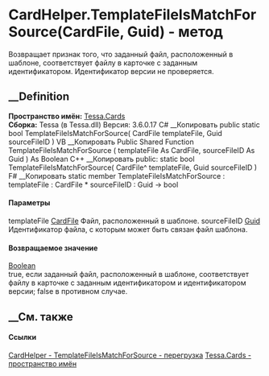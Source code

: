 # CardHelper.TemplateFileIsMatchForSource(CardFile, Guid) - метод
Возвращает признак того, что заданный файл, расположенный в шаблоне,
соответствует файлу в карточке с заданным идентификатором. Идентификатор
версии не проверяется.
## __Definition
 **Пространство имён:** [Tessa.Cards](N_Tessa_Cards.htm)  
 **Сборка:** Tessa (в Tessa.dll) Версия: 3.6.0.17
C# __Копировать
     public static bool TemplateFileIsMatchForSource(
    	CardFile templateFile,
    	Guid sourceFileID
    )
VB __Копировать
     Public Shared Function TemplateFileIsMatchForSource ( 
    	templateFile As CardFile,
    	sourceFileID As Guid
    ) As Boolean
C++ __Копировать
     public:
    static bool TemplateFileIsMatchForSource(
    	CardFile^ templateFile, 
    	Guid sourceFileID
    )
F# __Копировать
     static member TemplateFileIsMatchForSource : 
            templateFile : CardFile * 
            sourceFileID : Guid -> bool 
#### Параметры
templateFile [CardFile](T_Tessa_Cards_CardFile.htm)
    Файл, расположенный в шаблоне.
sourceFileID [Guid](https://learn.microsoft.com/dotnet/api/system.guid)
    Идентификатор файла, с которым может быть связан файл шаблона.
#### Возвращаемое значение
[Boolean](https://learn.microsoft.com/dotnet/api/system.boolean)  
true, если заданный файл, расположенный в шаблоне, соответствует файлу в
карточке с заданным идентификатором и идентификатором версии; false в
противном случае.
## __См. также
#### Ссылки
[CardHelper - ](T_Tessa_Cards_CardHelper.htm)
[TemplateFileIsMatchForSource -
перегрузка](Overload_Tessa_Cards_CardHelper_TemplateFileIsMatchForSource.htm)
[Tessa.Cards - пространство имён](N_Tessa_Cards.htm)
